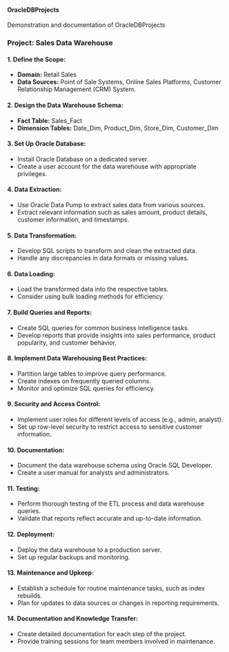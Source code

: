 #### OracleDBProjects
Demonstration and documentation of OracleDBProjects

### Project: Sales Data Warehouse

#### 1. Define the Scope:
   - **Domain:** Retail Sales
   - **Data Sources:** Point of Sale Systems, Online Sales Platforms, Customer Relationship Management (CRM) System.

#### 2. Design the Data Warehouse Schema:
   - **Fact Table:** Sales_Fact
   - **Dimension Tables:** Date_Dim, Product_Dim, Store_Dim, Customer_Dim

#### 3. Set Up Oracle Database:
   - Install Oracle Database on a dedicated server.
   - Create a user account for the data warehouse with appropriate privileges.

#### 4. Data Extraction:
   - Use Oracle Data Pump to extract sales data from various sources.
   - Extract relevant information such as sales amount, product details, customer information, and timestamps.

#### 5. Data Transformation:
   - Develop SQL scripts to transform and clean the extracted data.
   - Handle any discrepancies in data formats or missing values.

#### 6. Data Loading:
   - Load the transformed data into the respective tables.
   - Consider using bulk loading methods for efficiency.

#### 7. Build Queries and Reports:
   - Create SQL queries for common business intelligence tasks.
   - Develop reports that provide insights into sales performance, product popularity, and customer behavior.

#### 8. Implement Data Warehousing Best Practices:
   - Partition large tables to improve query performance.
   - Create indexes on frequently queried columns.
   - Monitor and optimize SQL queries for efficiency.

#### 9. Security and Access Control:
   - Implement user roles for different levels of access (e.g., admin, analyst).
   - Set up row-level security to restrict access to sensitive customer information.

#### 10. Documentation:
   - Document the data warehouse schema using Oracle SQL Developer.
   - Create a user manual for analysts and administrators.

#### 11. Testing:
   - Perform thorough testing of the ETL process and data warehouse queries.
   - Validate that reports reflect accurate and up-to-date information.

#### 12. Deployment:
   - Deploy the data warehouse to a production server.
   - Set up regular backups and monitoring.

#### 13. Maintenance and Upkeep:
   - Establish a schedule for routine maintenance tasks, such as index rebuilds.
   - Plan for updates to data sources or changes in reporting requirements.

#### 14. Documentation and Knowledge Transfer:
   - Create detailed documentation for each step of the project.
   - Provide training sessions for team members involved in maintenance.
